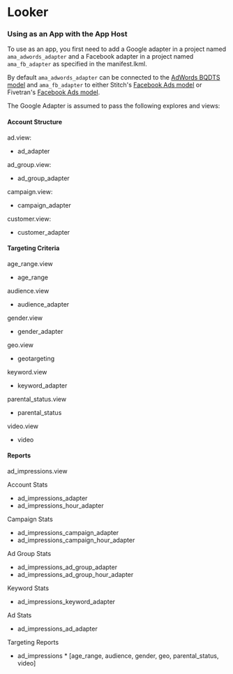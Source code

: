 # Looker

### Using as an App with the App Host

To use as an app, you first need to add a Google adapter in a project named `ama_adwords_adapter` and a Facebook adapter in a project named `ama_fb_adapter` as specified in the manifest.lkml.

By default `ama_adwords_adapter` can be connected to the [AdWords BQDTS model](https://github.com/looker/ama_adwords_bqdts_adapter) and `ama_fb_adapter` to either Stitch's [Facebook Ads model](https://github.com/looker/ama_fb_stitch_adapter) or Fivetran's  [Facebook Ads model](https://github.com/looker/ama_fb_fivetran_adapter).

The Google Adapter is assumed to pass the following explores and views:

#### Account Structure

ad.view:
 - ad_adapter

ad_group.view:
 - ad_group_adapter

campaign.view:
 - campaign_adapter

customer.view:
 - customer_adapter

#### Targeting Criteria

age_range.view
 - age_range

audience.view
 - audience_adapter

gender.view
 - gender_adapter

geo.view
 - geotargeting

keyword.view
 - keyword_adapter

parental_status.view
 - parental_status

video.view
 - video

#### Reports

ad_impressions.view

Account Stats
 - ad_impressions_adapter
 - ad_impressions_hour_adapter

Campaign Stats
 - ad_impressions_campaign_adapter
 - ad_impressions_campaign_hour_adapter

Ad Group Stats
 - ad_impressions_ad_group_adapter
 - ad_impressions_ad_group_hour_adapter

Keyword Stats
 - ad_impressions_keyword_adapter

Ad Stats
 - ad_impressions_ad_adapter

Targeting Reports
 - ad_impressions * [age_range, audience, gender, geo, parental_status, video]
